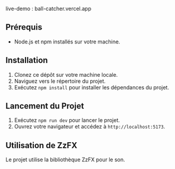 live-demo : ball-catcher.vercel.app

## Prérequis

- Node.js et npm installés sur votre machine.

## Installation

1. Clonez ce dépôt sur votre machine locale.
2. Naviguez vers le répertoire du projet.
3. Exécutez `npm install` pour installer les dépendances du projet.

## Lancement du Projet

1. Exécutez `npm run dev` pour lancer le projet.
2. Ouvrez votre navigateur et accédez à `http://localhost:5173`.

## Utilisation de ZzFX

Le projet utilise la bibliothèque ZzFX pour le son.